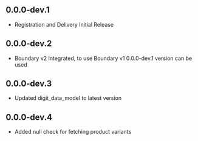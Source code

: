 ## 0.0.0-dev.1
* Registration and Delivery Initial Release

## 0.0.0-dev.2
* Boundary v2 Integrated, to use Boundary v1  0.0.0-dev.1 version can be used

## 0.0.0-dev.3
* Updated digit_data_model to latest version

## 0.0.0-dev.4
* Added null check for fetching product variants

